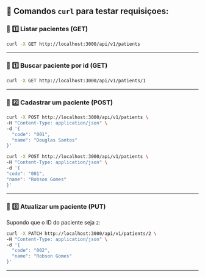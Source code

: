## 🧠 **Comandos `curl` para testar requisiçoes:**

### 🔹 **1️⃣ Listar pacientes (GET)**

```bash
curl -X GET http://localhost:3000/api/v1/patients
```

---

### 🔹 **1️⃣ Buscar paciente por id (GET)**

```bash
curl -X GET http://localhost:3000/api/v1/patients/1
```

---

### 🔸 **2️⃣ Cadastrar um paciente (POST)**

```bash
curl -X POST http://localhost:3000/api/v1/patients \
-H "Content-Type: application/json" \
-d '{
  "code": "001",
  "name": "Douglas Santos"
}'
```

```bash
curl -X POST http://localhost:3000/api/v1/patients \
-H "Content-Type: application/json" \
-d '{
"code": "001",
"name": "Robson Gomes"
}'
```

---

### 🔸 **3️⃣ Atualizar um paciente (PUT)**

Supondo que o ID do paciente seja `2`:

```bash
curl -X PATCH http://localhost:3000/api/v1/patients/2 \
-H "Content-Type: application/json" \
-d '{
  "code": "002",
  "name": "Robson Gomes"
}'
```

---
